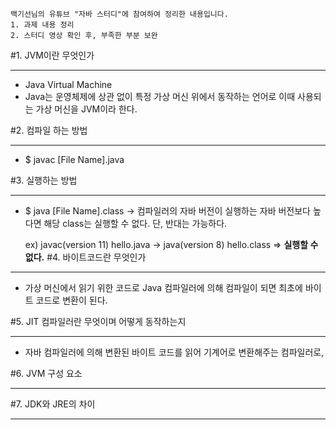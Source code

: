 ```
백기선님의 유튜브 "자바 스터디"에 참여하여 정리한 내용입니다.
1. 과제 내용 정리
2. 스터디 영상 확인 후, 부족한 부분 보완
```
#1. JVM이란 무엇인가

---

* Java Virtual Machine
* Java는 운영체제에 상관 없이 특정 가상 머신 위에서 동작하는 언어로 이때 사용되는 가상 머신을 JVM이라 한다.

#2. 컴파일 하는 방법

---
* $ javac [File Name].java

#3. 실행하는 방법

---
* $ java [File Name].class
  -> 컴파일러의 자바 버전이 실행하는 자바 버전보다 높다면 해당 class는 실행할 수 없다. 단, 반대는 가능하다.

  ex) javac(version 11) hello.java -> java(version 8) hello.class => **실행할 수 없다.**
#4. 바이트코드란 무엇인가

---
* 가상 머신에서 읽기 위한 코드로 Java 컴파일러에 의해 컴파일이 되면 최초에 바이트 코드로 변환이 된다.


#5. JIT 컴파일러란 무엇이며 어떻게 동작하는지

---
* 자바 컴파일러에 의해 변환된 바이트 코드를 읽어 기계어로 변환해주는 컴파일러로,

#6. JVM 구성 요소

---
#7. JDK와 JRE의 차이

---